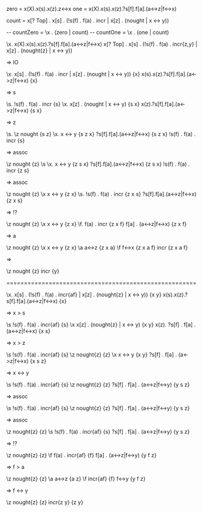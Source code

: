 zero = x(X).x(s).x(z).z<->x
one = x(X).x(s).x(z).?s[f].f[a].(a<->z|f<->x)

count = x[? Top] . x[s] . (!s(f) . f(a) . incr | x[z] . (nought | x <-> y))

-- countZero = \x . (zero | count)
-- countOne = \x . (one | count)

\x.
  x(X).x(s).x(z).?s[f].f[a].(a<->z|f<->x)
  x[? Top] . x[s] . (!s(f) . f(a) . incr{z,y} | x[z] . (nought{z} | x <-> y))

=> IO

\x.
  x[s] . (!s(f) . f(a) . incr | x[z] . (nought | x <-> y))    {x}
  x(s).x(z).?s[f].f[a].(a<->z|f<->x)                          {x}

=> s

\s.
  !s(f) . f(a) . incr                   {s}
  \x.
    x[z] . (nought | x <-> y)           {s x}
    x(z).?s[f].f[a].(a<->z|f<->x)       {s x}

=> z

\s.
  \z
    nought                              {s z}
    \x.
      x <-> y                           {s z x}
      ?s[f].f[a].(a<->z|f<->x)          {s z x}
  !s(f) . f(a) . incr                   {s}

=> assoc

\z
  nought                                {z}
  \s
    \x.
      x <-> y                           {z s x}
      ?s[f].f[a].(a<->z|f<->x)          {z s x}
    !s(f) . f(a) . incr                 {z s}

=> assoc

\z
  nought                                {z}
  \x
    x <-> y                             {z x}
    \s.
      !s(f) . f(a) . incr               {z x s}
      ?s[f].f[a].(a<->z|f<->x)          {z x s}

=> !?


\z
  nought                                {z}
  \x
    x <-> y                             {z x}
    \f.
      f(a) . incr                       {z x f}
      f[a] . (a<->z|f<->x)              {z x f}

=> a

\z
  nought                                {z}
  \x
    x <-> y                             {z x}
    \a
      a<->z                             {z x a}
      \f
        f<->x                           {z x a f}
        incr                            {z x a f}

=>

\z
  nought                                {z}
  incr {y}

======================================================



\x.
  x[s] . (!s(f) . f(a) . incr{af} | x[z] . (nought{z} | x <-> y))    {x y}
  x(s).x(z).?s[f].f[a].(a<->z|f<->x)                                 {x}

=> x > s

\s
  !s(f) . f(a) . incr{af}                 {s}
  \x
    x[z] . (nought{z} | x <-> y)          {x y}
    x(z). ?s[f] . f[a] . (a<->z|f<->x)    {x s}

=> x > z

\s
  !s(f) . f(a) . incr{af}             {s}
  \z
    nought{z}                         {z}
    \x
      x <-> y                         {x y}
      ?s[f] . f[a] . (a<->z|f<->x)    {x s z}

=> x <-> y

\s
  !s(f) . f(a) . incr{af}             {s}
  \z
    nought{z}                         {z}
    ?s[f] . f[a] . (a<->z|f<->y)      {y s z}

=> assoc


\s
  !s(f) . f(a) . incr{af}             {s}
  \z
    nought{z}                         {z}
    ?s[f] . f[a] . (a<->z|f<->y)      {y s z}

=> assoc

\z
  nought{z}                         {z}
  \s
    !s(f) . f(a) . incr{af}           {s}
    ?s[f] . f[a] . (a<->z|f<->y)      {y s z}

=> !?

\z
  nought{z}                 {z}
  \f
    f(a) . incr{af}           {f}
    f[a] . (a<->z|f<->y)      {y f z}

=> f > a

\z
  nought{z}                 {z}
  \a
    a<->z   {a z}
    \f
      incr{af}           {f}
      f<->y               {y f z}

=> f <-> y

\z
  nought{z}                 {z}
  incr{z y}                 {z y}
